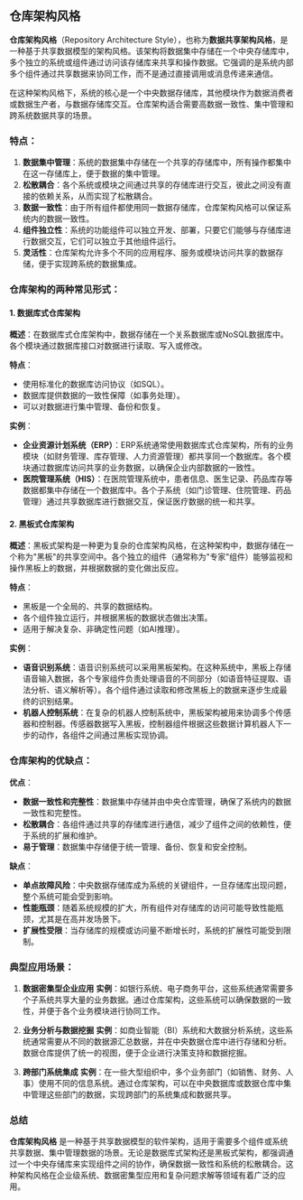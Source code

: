 ## 仓库架构风格

**仓库架构风格**（Repository Architecture Style），也称为**数据共享架构风格**，是一种基于共享数据模型的架构风格。该架构将数据集中存储在一个中央存储库中，多个独立的系统或组件通过访问该存储库来共享和操作数据。它强调的是系统内部多个组件通过共享数据来协同工作，而不是通过直接调用或消息传递来通信。

在这种架构风格下，系统的核心是一个中央数据存储库，其他模块作为数据消费者或数据生产者，与数据存储库交互。仓库架构适合需要高数据一致性、集中管理和跨系统数据共享的场景。

### 特点：
1. **数据集中管理**：系统的数据集中存储在一个共享的存储库中，所有操作都集中在这一存储库上，便于数据的集中管理。
2. **松散耦合**：各个系统或模块之间通过共享的存储库进行交互，彼此之间没有直接的依赖关系，从而实现了松散耦合。
3. **数据一致性**：由于所有组件都使用同一数据存储库，仓库架构风格可以保证系统内的数据一致性。
4. **组件独立性**：系统的功能组件可以独立开发、部署，只要它们能够与存储库进行数据交互，它们可以独立于其他组件运行。
5. **灵活性**：仓库架构允许多个不同的应用程序、服务或模块访问共享的数据存储，便于实现跨系统的数据集成。

### 仓库架构的两种常见形式：

#### 1. **数据库式仓库架构**
   **概述**：在数据库式仓库架构中，数据存储在一个关系数据库或NoSQL数据库中。各个模块通过数据库接口对数据进行读取、写入或修改。

   **特点**：
   - 使用标准化的数据库访问协议（如SQL）。
   - 数据库提供数据的一致性保障（如事务处理）。
   - 可以对数据进行集中管理、备份和恢复。

   **实例**：
   - **企业资源计划系统（ERP）**：ERP系统通常使用数据库式仓库架构，所有的业务模块（如财务管理、库存管理、人力资源管理）都共享同一个数据库。各个模块通过数据库访问共享的业务数据，以确保企业内部数据的一致性。
   - **医院管理系统（HIS）**：在医院管理系统中，患者信息、医生记录、药品库存等数据都集中存储在一个数据库中。各个子系统（如门诊管理、住院管理、药品管理）通过共享数据库进行数据交互，保证医疗数据的统一和共享。

#### 2. **黑板式仓库架构**
   **概述**：黑板式架构是一种更为复杂的仓库架构风格，在这种架构中，数据存储在一个称为"黑板"的共享空间中。各个独立的组件（通常称为"专家"组件）能够监视和操作黑板上的数据，并根据数据的变化做出反应。

   **特点**：
   - 黑板是一个全局的、共享的数据结构。
   - 各个组件独立运行，并根据黑板的数据状态做出决策。
   - 适用于解决复杂、非确定性问题（如AI推理）。

   **实例**：
   - **语音识别系统**：语音识别系统可以采用黑板架构。在这种系统中，黑板上存储语音输入数据，各个专家组件负责处理语音的不同部分（如语音特征提取、语法分析、语义解析等）。各个组件通过读取和修改黑板上的数据来逐步生成最终的识别结果。
   - **机器人控制系统**：在复杂的机器人控制系统中，黑板架构被用来协调多个传感器和控制器。传感器数据写入黑板，控制器组件根据这些数据计算机器人下一步的动作，各组件之间通过黑板实现协调。

### 仓库架构的优缺点：

**优点**：
- **数据一致性和完整性**：数据集中存储并由中央仓库管理，确保了系统内的数据一致性和完整性。
- **松散耦合**：各组件通过共享的存储库进行通信，减少了组件之间的依赖性，便于系统的扩展和维护。
- **易于管理**：数据集中存储便于统一管理、备份、恢复和安全控制。

**缺点**：
- **单点故障风险**：中央数据存储库成为系统的关键组件，一旦存储库出现问题，整个系统可能会受到影响。
- **性能瓶颈**：随着系统规模的扩大，所有组件对存储库的访问可能导致性能瓶颈，尤其是在高并发场景下。
- **扩展性受限**：当存储库的规模或访问量不断增长时，系统的扩展性可能受到限制。

### 典型应用场景：

1. **数据密集型企业应用**
   **实例**：如银行系统、电子商务平台，这些系统通常需要多个子系统共享大量的业务数据。通过仓库架构，这些系统可以确保数据的一致性，并便于各个业务模块进行协同工作。

2. **业务分析与数据挖掘**
   **实例**：如商业智能（BI）系统和大数据分析系统，这些系统通常需要从不同的数据源汇总数据，并在中央数据仓库中进行存储和分析。数据仓库提供了统一的视图，便于企业进行决策支持和数据挖掘。

3. **跨部门系统集成**
   **实例**：在一些大型组织中，多个业务部门（如销售、财务、人事）使用不同的信息系统。通过仓库架构，可以在中央数据库或数据仓库中集中管理这些部门的数据，实现跨部门的系统集成和数据共享。

### 总结
**仓库架构风格** 是一种基于共享数据模型的软件架构，适用于需要多个组件或系统共享数据、集中管理数据的场景。无论是数据库式架构还是黑板式架构，都强调通过一个中央存储库来实现组件之间的协作，确保数据一致性和系统的松散耦合。这种架构风格在企业级系统、数据密集型应用和复杂问题求解等领域有着广泛的应用。